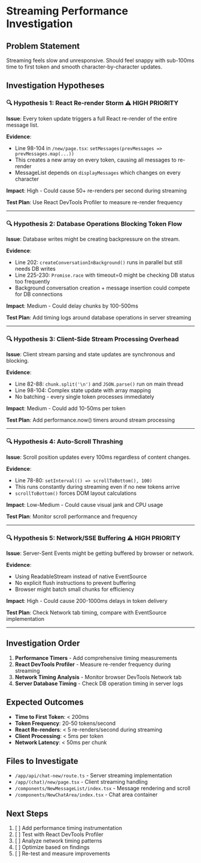 # Streaming Performance Investigation

## Problem Statement
Streaming feels slow and unresponsive. Should feel snappy with sub-100ms time to first token and smooth character-by-character updates.

## Investigation Hypotheses

### 🔍 **Hypothesis 1: React Re-render Storm** ⚠️ HIGH PRIORITY
**Issue**: Every token update triggers a full React re-render of the entire message list.

**Evidence**: 
- Line 98-104 in `/new/page.tsx`: `setMessages(prevMessages => prevMessages.map(...))` 
- This creates a new array on every token, causing all messages to re-render
- MessageList depends on `displayMessages` which changes on every character

**Impact**: High - Could cause 50+ re-renders per second during streaming

**Test Plan**: Use React DevTools Profiler to measure re-render frequency

---

### 🔍 **Hypothesis 2: Database Operations Blocking Token Flow**
**Issue**: Database writes might be creating backpressure on the stream.

**Evidence**:
- Line 202: `createConversationInBackground()` runs in parallel but still needs DB writes
- Line 225-230: `Promise.race` with timeout=0 might be checking DB status too frequently  
- Background conversation creation + message insertion could compete for DB connections

**Impact**: Medium - Could delay chunks by 100-500ms

**Test Plan**: Add timing logs around database operations in server streaming

---

### 🔍 **Hypothesis 3: Client-Side Stream Processing Overhead**  
**Issue**: Client stream parsing and state updates are synchronous and blocking.

**Evidence**:
- Line 82-88: `chunk.split('\n')` and `JSON.parse()` run on main thread
- Line 98-104: Complex state update with array mapping
- No batching - every single token processes immediately

**Impact**: Medium - Could add 10-50ms per token

**Test Plan**: Add performance.now() timers around stream processing

---

### 🔍 **Hypothesis 4: Auto-Scroll Thrashing**
**Issue**: Scroll position updates every 100ms regardless of content changes.

**Evidence**:
- Line 78-80: `setInterval(() => scrollToBottom(), 100)` 
- This runs constantly during streaming even if no new tokens arrive
- `scrollToBottom()` forces DOM layout calculations

**Impact**: Low-Medium - Could cause visual jank and CPU usage

**Test Plan**: Monitor scroll performance and frequency

---

### 🔍 **Hypothesis 5: Network/SSE Buffering** ⚠️ HIGH PRIORITY
**Issue**: Server-Sent Events might be getting buffered by browser or network.

**Evidence**:
- Using ReadableStream instead of native EventSource
- No explicit flush instructions to prevent buffering
- Browser might batch small chunks for efficiency

**Impact**: High - Could cause 200-1000ms delays in token delivery

**Test Plan**: Check Network tab timing, compare with EventSource implementation

---

## Investigation Order

1. **Performance Timers** - Add comprehensive timing measurements
2. **React DevTools Profiler** - Measure re-render frequency during streaming  
3. **Network Timing Analysis** - Monitor browser DevTools Network tab
4. **Server Database Timing** - Check DB operation timing in server logs

## Expected Outcomes

- **Time to First Token**: < 200ms
- **Token Frequency**: 20-50 tokens/second
- **React Re-renders**: < 5 re-renders/second during streaming
- **Client Processing**: < 5ms per token
- **Network Latency**: < 50ms per chunk

## Files to Investigate

- `/app/api/chat-new/route.ts` - Server streaming implementation
- `/app/(chat)/new/page.tsx` - Client streaming handling  
- `/components/NewMessageList/index.tsx` - Message rendering and scroll
- `/components/NewChatArea/index.tsx` - Chat area container

## Next Steps

1. [ ] Add performance timing instrumentation
2. [ ] Test with React DevTools Profiler
3. [ ] Analyze network timing patterns
4. [ ] Optimize based on findings
5. [ ] Re-test and measure improvements